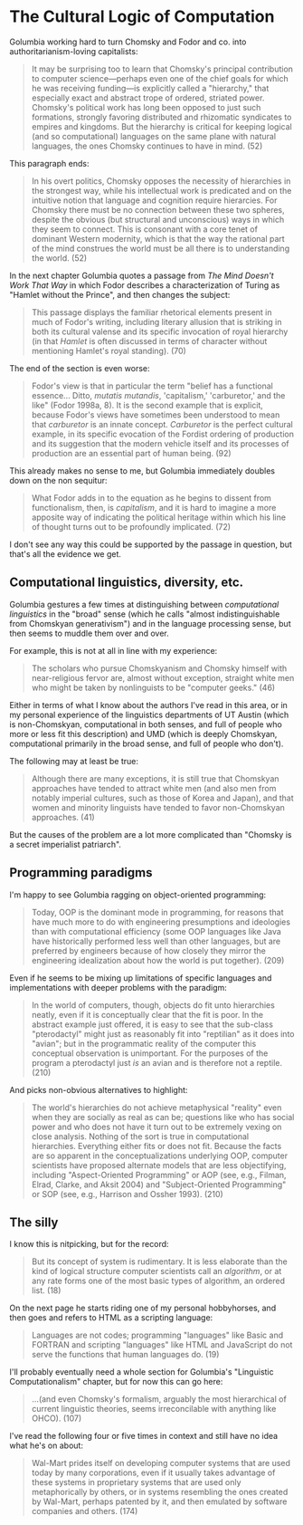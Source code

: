 The Cultural Logic of Computation
=================================

Golumbia working hard to turn Chomsky and Fodor and co. into
authoritarianism-loving capitalists:

> It may be surprising too to learn that Chomsky's principal contribution to
> computer science—perhaps even one of the chief goals for which he was
> receiving funding—is explicitly called a "hierarchy," that especially exact
> and abstract trope of ordered, striated power. Chomsky's political work has
> long been opposed to just such formations, strongly favoring distributed and
> rhizomatic syndicates to empires and kingdoms. But the hierarchy is critical
> for keeping logical (and so computational) languages on the same plane with
> natural languages, the ones Chomsky continues to have in mind. (52)

This paragraph ends:

> In his overt politics, Chomsky opposes the necessity of hierarchies in the
> strongest way, while his intellectual work is predicated and on the intuitive
> notion that language and cognition require hierarcies. For Chomsky there must
> be no connection between these two spheres, despite the obvious (but
> structural and unconscious) ways in which they seem to connect. This is
> consonant with a core tenet of dominant Western modernity, which is that the
> way the rational part of the mind construes the world must be all there is to
> understanding the world. (52)

In the next chapter Golumbia quotes a passage from _The Mind Doesn't Work That
Way_ in which Fodor describes a characterization of Turing as "Hamlet without
the Prince", and then changes the subject:

> This passage displays the familiar rhetorical elements present in much of
> Fodor's writing, including literary allusion that is striking in both its
> cultural valense and its specific invocation of royal hierarchy (in that
> _Hamlet_ is often discussed in terms of character without mentioning
> Hamlet's royal standing). (70)

The end of the section is even worse:

> Fodor's view is that in particular the term "belief has a functional
> essence... Ditto, _mutatis mutandis_, 'capitalism,' 'carburetor,' and the
> like" (Fodor 1998a, 8). It is the second example that is explicit, because
> Fodor's views have sometimes been understood to mean that _carburetor_ is an
> innate concept. _Carburetor_ is the perfect cultural example, in its
> specific evocation of the Fordist ordering of production and its suggestion
> that the modern vehicle itself and its processes of production are an
> essential part of human being. (92)

This already makes no sense to me, but Golumbia immediately doubles down on
the non sequitur:

> What Fodor adds in to the equation as he begins to dissent from
> functionalism, then, is _capitalism_, and it is hard to imagine a more
> apposite way of indicating the political heritage within which his line of
> thought turns out to be profoundly implicated. (72)

I don't see any way this could be supported by the passage in question, but
that's all the evidence we get.

Computational linguistics, diversity, etc.
------------------------------------------

Golumbia gestures a few times at distinguishing between _computational
linguistics_ in the "broad" sense (which he calls "almost indistinguishable
from Chomskyan generativism") and in the language processing sense, but then
seems to muddle them over and over.

For example, this is not at all in line with my experience:

> The scholars who pursue Chomskyanism and Chomsky himself with near-religious
> fervor are, almost without exception, straight white men who might be taken
> by nonlinguists to be "computer geeks." (46)

Either in terms of what I know about the authors I've read in this area, or in
my personal experience of the linguistics departments of UT Austin (which is
non-Chomskyan, computational in both senses, and full of people who more or
less fit this description) and UMD (which is deeply Chomskyan, computational
primarily in the broad sense, and full of people who don't).

The following may at least be true:

> Although there are many exceptions, it is still true that Chomskyan
> approaches have tended to attract white men (and also men from notably
> imperial cultures, such as those of Korea and Japan), and that women and
> minority linguists have tended to favor non-Chomskyan approaches. (41)

But the causes of the problem are a lot more complicated than "Chomsky is a
secret imperialist patriarch".

Programming paradigms
---------------------

I'm happy to see Golumbia ragging on object-oriented programming:

> Today, OOP is the dominant mode in programming, for reasons that have much
> more to do with engineering presumptions and ideologies than with
> computational efficiency (some OOP languages like Java have historically
> performed less well than other languages, but are preferred by engineers
> because of how closely they mirror the engineering idealization about how
> the world is put together). (209)

Even if he seems to be mixing up limitations of specific languages and
implementations with deeper problems with the paradigm:

> In the world of computers, though, objects do fit unto hierarchies neatly,
> even if it is conceptually clear that the fit is poor. In the abstract
> example just offered, it is easy to see that the sub-class "pterodactyl"
> might just as reasonably fit into "reptilian" as it does into "avian"; but
> in the programmatic reality of the computer this conceptual observation is
> unimportant. For the purposes of the program a pterodactyl just _is_ an
> avian and is therefore not a reptile. (210)

And picks non-obvious alternatives to highlight:

> The world's hierarchies do not achieve metaphysical "reality" even when they
> are socially as real as can be; questions like who has social power and who
> does not have it turn out to be extremely vexing on close analysis. Nothing
> of the sort is true in computational hierarchies. Everything either fits or
> does not fit. Because the facts are so apparent in the conceptualizations
> underlying OOP, computer scientists have proposed alternate models that are
> less objectifying, including "Aspect-Oriented Programming" or AOP (see,
> e.g., Filman, Elrad, Clarke, and Aksit 2004) and "Subject-Oriented
> Programming" or SOP (see, e.g., Harrison and Ossher 1993). (210)

The silly
---------

I know this is nitpicking, but for the record:

> But its concept of system is rudimentary. It is less elaborate than the kind
> of logical structure computer scientists call an _algorithm_, or at any rate
> forms one of the most basic types of algorithm, an ordered list. (18)

On the next page he starts riding one of my personal hobbyhorses, and then
goes and refers to HTML as a scripting language:

> Languages are not codes; programming "languages" like Basic and FORTRAN and
> scripting "languages" like HTML and JavaScript do not serve the functions
> that human languages do. (19)

I'll probably eventually need a whole section for Golumbia's "Linguistic
Computationalism" chapter, but for now this can go here:

> ...(and even Chomsky's formalism, arguably the most hierarchical of current
> linguistic theories, seems irreconcilable with anything like OHCO). (107)

I've read the following four or five times in context and still have no idea
what he's on about:

> Wal-Mart prides itself on developing computer systems that are used today by
> many corporations, even if it usually takes advantage of these systems in
> proprietary systems that are used only metaphorically by others, or in
> systems resembling the ones created by Wal-Mart, perhaps patented by it, and
> then emulated by software companies and others. (174)

